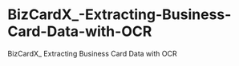 # BizCardX_-Extracting-Business-Card-Data-with-OCR
BizCardX_ Extracting Business Card Data with OCR
